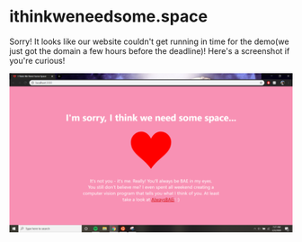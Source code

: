# ithinkweneedsome.space

Sorry! It looks like our website couldn't get running in time for the demo(we just got the domain a few hours before the deadline)! Here's a screenshot if you're curious!

![Website](./website-ss.png)